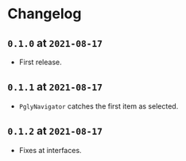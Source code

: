 # Changelog

## `0.1.0` at `2021-08-17`

* First release.

## `0.1.1` at `2021-08-17`

* `PglyNavigator` catches the first item as selected.

## `0.1.2` at `2021-08-17`

* Fixes at interfaces.
